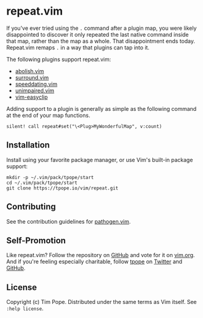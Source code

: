 # repeat.vim

If you've ever tried using the `.` command after a plugin map, you were
likely disappointed to discover it only repeated the last native command
inside that map, rather than the map as a whole.  That disappointment
ends today.  Repeat.vim remaps `.` in a way that plugins can tap into
it.

The following plugins support repeat.vim:

* [abolish.vim](https://github.com/tpope/vim-abolish)
* [surround.vim](https://github.com/tpope/vim-surround)
* [speeddating.vim](https://github.com/tpope/vim-speeddating)
* [unimpaired.vim](https://github.com/tpope/vim-unimpaired)
* [vim-easyclip](https://github.com/svermeulen/vim-easyclip)

Adding support to a plugin is generally as simple as the following
command at the end of your map functions.

    silent! call repeat#set("\<Plug>MyWonderfulMap", v:count)

## Installation

Install using your favorite package manager, or use Vim's built-in package
support:

    mkdir -p ~/.vim/pack/tpope/start
    cd ~/.vim/pack/tpope/start
    git clone https://tpope.io/vim/repeat.git

## Contributing

See the contribution guidelines for
[pathogen.vim](https://github.com/tpope/vim-pathogen#readme).

## Self-Promotion

Like repeat.vim? Follow the repository on
[GitHub](https://github.com/tpope/vim-repeat) and vote for it on
[vim.org](http://www.vim.org/scripts/script.php?script_id=2136).  And if
you're feeling especially charitable, follow [tpope](http://tpo.pe/) on
[Twitter](http://twitter.com/tpope) and
[GitHub](https://github.com/tpope).

## License

Copyright (c) Tim Pope.  Distributed under the same terms as Vim itself.
See `:help license`.
